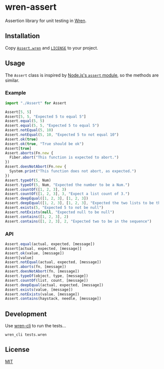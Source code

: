 # wren-assert

Assertion library for unit testing in [Wren](https://wren.io).

## Installation

Copy [`Assert.wren`](Assert.wren) and [`LICENSE`](LICENSE) to your project.

## Usage

The `Assert` class is inspired by [Node.js's `assert` module](https://nodejs.org/api/assert.html), so the methods are similar.

### Example

``` js
import "./Assert" for Assert

Assert[5, 5]
Assert[5, 5, "Expected 5 to equal 5"]
Assert.equal(5, 5)
Assert.equal(5, 5, "Expected 5 to equal 5")
Assert.notEqual(5, 10)
Assert.notEqual(5, 10, "Expected 5 to not equal 10")
Assert.ok(true)
Assert.ok(true, "True should be ok")
Assert[true]
Assert.aborts(Fn.new {
  Fiber.abort("This function is expected to abort.")
})
Assert.doesNotAbort(Fn.new {
  System.print("This function does not abort, as expected.")
})
Assert.typeOf(5, Num)
Assert.typeOf(5, Num, "Expected the number to be a Num.")
Assert.countOf([1, 2, 3], 3)
Assert.countOf([1, 2, 3], 3, "Expect a list count of 3.")
Assert.deepEqual([1, 2, 3], [1, 2, 3])
Assert.deepEqual([1, 2, 3], [1, 2, 3], "Expected the two lists to be the same.")
Assert.exists(5, "Expected 5 to not be null")
Assert.notExists(null, "Expected null to be null")
Assert.contains([1, 2, 3], 2)
Assert.contains([1, 2, 3], 2, "Expected two to be in the sequence")
```

### API

``` js
Assert.equal(actual, expected, [message])
Assert[actual, expected, [message]]
Assert.ok(value, [message])
Assert[value]
Assert.notEqual(actual, expected, [message])
Assert.aborts(fn, [message])
Assert.doesNotAbort(fn, [message])
Assert.typeOf(object, type, [message])
Assert.countOf(list, count, [message])
Assert.deepEqual(actual, expected, [message])
Assert.exists(value, [message])
Assert.notExists(value, [message])
Assert.contains(haystack, needle, [message])
```

## Development

Use [wren-cli](https://github.com/wren-lang/wren-cli) to run the tests...

```
wren_cli tests.wren
```

## License

[MIT](License)
